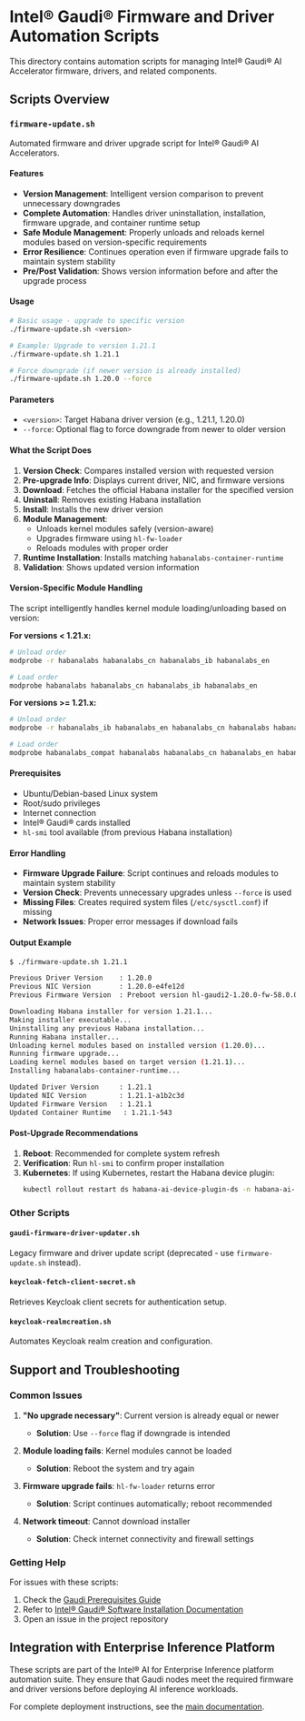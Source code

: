 # Intel® Gaudi® Firmware and Driver Automation Scripts

This directory contains automation scripts for managing Intel® Gaudi® AI Accelerator firmware, drivers, and related components.

## Scripts Overview

### `firmware-update.sh`
Automated firmware and driver upgrade script for Intel® Gaudi® AI Accelerators.

#### Features
- **Version Management**: Intelligent version comparison to prevent unnecessary downgrades
- **Complete Automation**: Handles driver uninstallation, installation, firmware upgrade, and container runtime setup
- **Safe Module Management**: Properly unloads and reloads kernel modules based on version-specific requirements
- **Error Resilience**: Continues operation even if firmware upgrade fails to maintain system stability
- **Pre/Post Validation**: Shows version information before and after the upgrade process

#### Usage

```bash
# Basic usage - upgrade to specific version
./firmware-update.sh <version>

# Example: Upgrade to version 1.21.1
./firmware-update.sh 1.21.1

# Force downgrade (if newer version is already installed)
./firmware-update.sh 1.20.0 --force
```

#### Parameters
- `<version>`: Target Habana driver version (e.g., 1.21.1, 1.20.0)
- `--force`: Optional flag to force downgrade from newer to older version

#### What the Script Does

1. **Version Check**: Compares installed version with requested version
2. **Pre-upgrade Info**: Displays current driver, NIC, and firmware versions
3. **Download**: Fetches the official Habana installer for the specified version
4. **Uninstall**: Removes existing Habana installation
5. **Install**: Installs the new driver version
6. **Module Management**: 
   - Unloads kernel modules safely (version-aware)
   - Upgrades firmware using `hl-fw-loader`
   - Reloads modules with proper order
7. **Runtime Installation**: Installs matching `habanalabs-container-runtime`
8. **Validation**: Shows updated version information

#### Version-Specific Module Handling

The script intelligently handles kernel module loading/unloading based on version:

**For versions < 1.21.x:**
```bash
# Unload order
modprobe -r habanalabs habanalabs_cn habanalabs_ib habanalabs_en

# Load order  
modprobe habanalabs habanalabs_cn habanalabs_ib habanalabs_en
```

**For versions >= 1.21.x:**
```bash
# Unload order
modprobe -r habanalabs_ib habanalabs_en habanalabs_cn habanalabs habanalabs_compat

# Load order
modprobe habanalabs_compat habanalabs habanalabs_cn habanalabs_en habanalabs_ib
```

#### Prerequisites
- Ubuntu/Debian-based Linux system
- Root/sudo privileges
- Internet connection
- Intel® Gaudi® cards installed
- `hl-smi` tool available (from previous Habana installation)

#### Error Handling
- **Firmware Upgrade Failure**: Script continues and reloads modules to maintain system stability
- **Version Check**: Prevents unnecessary upgrades unless `--force` is used
- **Missing Files**: Creates required system files (`/etc/sysctl.conf`) if missing
- **Network Issues**: Proper error messages if download fails

#### Output Example
```bash
$ ./firmware-update.sh 1.21.1

Previous Driver Version    : 1.20.0
Previous NIC Version       : 1.20.0-e4fe12d
Previous Firmware Version  : Preboot version hl-gaudi2-1.20.0-fw-58.0.0-sec-9 (Jan 16 2025 - 17:51:04)

Downloading Habana installer for version 1.21.1...
Making installer executable...
Uninstalling any previous Habana installation...
Running Habana installer...
Unloading kernel modules based on installed version (1.20.0)...
Running firmware upgrade...
Loading kernel modules based on target version (1.21.1)...
Installing habanalabs-container-runtime...

Updated Driver Version     : 1.21.1
Updated NIC Version        : 1.21.1-a1b2c3d
Updated Firmware Version   : 1.21.1
Updated Container Runtime   : 1.21.1-543
```

#### Post-Upgrade Recommendations
1. **Reboot**: Recommended for complete system refresh
2. **Verification**: Run `hl-smi` to confirm proper installation
3. **Kubernetes**: If using Kubernetes, restart the Habana device plugin:
   ```bash
   kubectl rollout restart ds habana-ai-device-plugin-ds -n habana-ai-operator
   ```

### Other Scripts

#### `gaudi-firmware-driver-updater.sh`
Legacy firmware and driver update script (deprecated - use `firmware-update.sh` instead).

#### `keycloak-fetch-client-secret.sh`
Retrieves Keycloak client secrets for authentication setup.

#### `keycloak-realmcreation.sh`
Automates Keycloak realm creation and configuration.

## Support and Troubleshooting

### Common Issues

1. **"No upgrade necessary"**: Current version is already equal or newer
   - **Solution**: Use `--force` flag if downgrade is intended

2. **Module loading fails**: Kernel modules cannot be loaded
   - **Solution**: Reboot the system and try again

3. **Firmware upgrade fails**: `hl-fw-loader` returns error
   - **Solution**: Script continues automatically; reboot recommended

4. **Network timeout**: Cannot download installer
   - **Solution**: Check internet connectivity and firewall settings

### Getting Help

For issues with these scripts:
1. Check the [Gaudi Prerequisites Guide](../../docs/gaudi-prerequisites.md)
2. Refer to [Intel® Gaudi® Software Installation Documentation](https://docs.habana.ai/en/latest/Installation_Guide/Driver_Installation.html)
3. Open an issue in the project repository

## Integration with Enterprise Inference Platform

These scripts are part of the Intel® AI for Enterprise Inference platform automation suite. They ensure that Gaudi nodes meet the required firmware and driver versions before deploying AI inference workloads.

For complete deployment instructions, see the [main documentation](../../docs/README.md).
